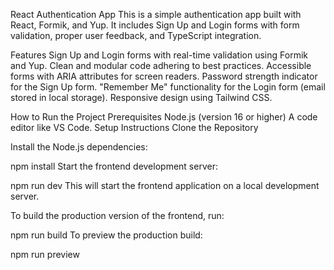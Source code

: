 React Authentication App
This is a simple authentication app built with React, Formik, and Yup. It includes Sign Up and Login forms with form validation, proper user feedback, and TypeScript integration.

Features
Sign Up and Login forms with real-time validation using Formik and Yup.
Clean and modular code adhering to best practices.
Accessible forms with ARIA attributes for screen readers.
Password strength indicator for the Sign Up form.
"Remember Me" functionality for the Login form (email stored in local storage).
Responsive design using Tailwind CSS.

How to Run the Project
Prerequisites
Node.js (version 16 or higher)
A code editor like VS Code.
Setup Instructions
Clone the Repository


Install the Node.js dependencies:

npm install
Start the frontend development server:

npm run dev
This will start the frontend application on a local development server.

To build the production version of the frontend, run:

npm run build
To preview the production build:

npm run preview